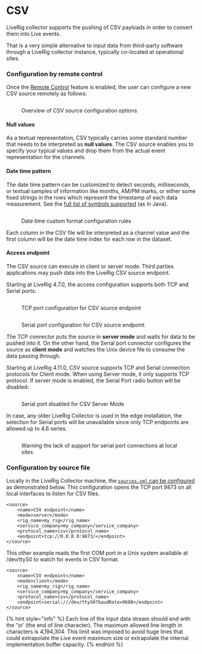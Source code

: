 # CSV

LiveRig collector supports the pushing of CSV payloads in order to convert them into Live events.

That is a very simple alternative to input data from third-party software through a LiveRig collector instance, typically co-located at operational sites.

### Configuration by remote control

Once the [Remote Control](../remote-control/) feature is enabled, the user can configure a new CSV source remotely as follows:

<figure><img src="../../.gitbook/assets/image (100).png" alt=""><figcaption><p>Overview of CSV source configuration options</p></figcaption></figure>

#### Null values

As a textual representation, CSV typically carries some standard number that needs to be interpreted as **null values**. The CSV source enables you to specify your typical values and drop them from the actual event representation for the channels.

#### Date time pattern

The date time pattern can be customized to detect seconds, milliseconds, or textual samples of information like months, AM/PM marks, or either some fixed strings in the rows which represent the timestamp of each data measurement. See the [full list of symbols supported](https://docs.oracle.com/javase/8/docs/api/java/time/format/DateTimeFormatter.html) (as in Java).

<figure><img src="../../.gitbook/assets/Screenshot_select-area_20220919140345.png" alt=""><figcaption><p>Date time custom format configuration rules</p></figcaption></figure>

Each column in the CSV file will be interpreted as a channel value and the first column will be the date time index for each row in the dataset.

#### Access endpoint

The CSV source can execute in client or server mode. Third parties applications may push data into the LiveRig CSV source endpoint.

Starting at LiveRig 4.7.0, the access configuration supports both TCP and Serial ports:

<div>

<figure><img src="../../.gitbook/assets/image (93) (1) (1) (1).png" alt=""><figcaption><p>TCP port configuration for CSV source endpoint</p></figcaption></figure>

 

<figure><img src="../../.gitbook/assets/liverig-source-configuration-connectors-serial.png" alt=""><figcaption><p>Serial port configuration for CSV source endpoint</p></figcaption></figure>

</div>

The TCP connector puts the source in **server mode** and waits for data to be pushed into it. On the other hand, the Serial port connector configures the source as **client mode** and watches the Unix device file to consume the data passing through.

Starting at LiveRig 4.11.0, CSV source supports TCP and Serial connection protocols for Client mode. When using Server mode, it only supports TCP protocol. If server mode is enabled, the Serial Port radio button will be disabled:

<figure><img src="../../.gitbook/assets/csv-server-mode-serial-port-disabled.png" alt=""><figcaption><p>Serial port disabled for CSV Server Mode</p></figcaption></figure>

In case, any older LiveRig Collector is used in the edge installation, the selection for Serial ports will be unavailable since only TCP endpoints are allowed up to 4.6 series.

<figure><img src="../../.gitbook/assets/image (121).png" alt=""><figcaption><p>Warning the lack of support for serial port connections at local sites</p></figcaption></figure>

### Configuration by source file

Locally in the LiveRig Collector machine, the [`sources.xml` can be configured](../configuration/sources.xml.md) as demonstrated below. This configuration opens the TCP port 9873 on all local interfaces to listen for CSV files.

```markup
<source>
	<name>CSV endpoint</name>
	<mode>server</mode>
	<rig_name>my_rig</rig_name>
	<service_company>my_company</service_company>
	<protocol_name>csv</protocol_name>
	<endpoint>tcp://0.0.0.0:9873/</endpoint>
</source>
```

This other example reads the first COM port in a Unix system available at /dev/ttyS0 to watch for events in CSV format.

```markup
<source>
	<name>CSV endpoint</name>
	<mode>client</mode>
	<rig_name>my_rig</rig_name>
	<service_company>my_company</service_company>
	<protocol_name>csv</protocol_name>
	<endpoint>serial:///dev/ttyS0?baudRate=9600</endpoint>
</source>
```

{% hint style="info" %}
Each line of the input data stream should end with the '\n' (the end of line character). The maximum allowed line length in characters is 4,194,304. This limit was imposed to avoid huge lines that could extrapolate the Live event maximum size or extrapolate the internal implementation buffer capacity.
{% endhint %}
